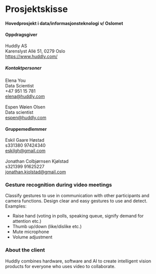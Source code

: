 # Prosjektskisse

#### Hovedprosjekt i data/informasjonsteknologi v/ Oslomet
#### Oppdragsgiver
Huddly AS\
Karenslyst Allé 51, 0279 Oslo\
https://www.huddly.com/
##### Kontaktpersoner
Elena You\
Data Scientist\
+47 951 15 781\
elena@huddly.com\
\
Espen Wøien Olsen\
Data scientist\
espen@huddly.com
#### Gruppemedlemmer
Eskil Gaare Høstad\
s331380
97424340\
eskilgh@gmail.com\
\
Jonathan Colbjørnsen Kjølstad\
s321399
91625227\
jonathan.kjolstad@gmail.com

### Gesture recognition during video meetings

Classify gestures to use in communication with other participants and camera functions. Design
clear and easy gestures to use and detect.
Examples:
- Raise hand (voting in polls, speaking queue, signify demand for attention etc.)
- Thumb up/down (like/dislike etc.)
- Mute microphone
- Volume adjustment

### About the client
Huddly combines hardware, software and AI to create intelligent vision products for everyone who uses video to collaborate. 
